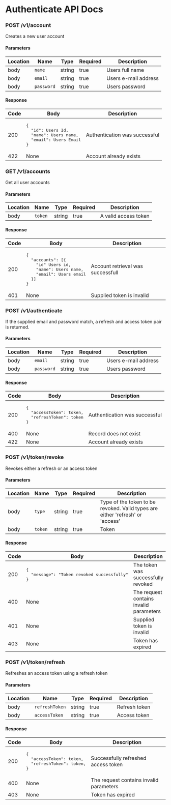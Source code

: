 # Authenticate API Docs

### POST /v1/account
Creates a new user account

#### Parameters
| Location | Name | Type | Required | Description |
| -------- | ---- | ---- | -------- | ----------- |
| body | `name` | string | true | Users full name |
| body | `email` | string | true | Users e-mail address |
| body | `password` | string | true | Users password |

#### Response
<table>
    <thead>
        <tr>
            <th> Code </th>
            <th> Body </th>
            <th> Description </th>
        </tr>
    </thead>
    <tbody>
        <tr><td> 200 </td><td> <pre lang="javascript">{
  "id": Users Id,
  "name": Users name,
  "email": Users Email
}</pre> </td><td> Authentication was successful </td></tr>
<tr><td> 422 </td><td> None </td><td> Account already exists </td></tr>
    </tbody>
</table>

### GET /v1/accounts
Get all user accounts

#### Parameters
| Location | Name | Type | Required | Description |
| -------- | ---- | ---- | -------- | ----------- |
| body | `token` | string | true | A valid access token |

#### Response
<table>
    <thead>
        <tr>
            <th> Code </th>
            <th> Body </th>
            <th> Description </th>
        </tr>
    </thead>
    <tbody>
        <tr><td> 200 </td><td> <pre lang="javascript">{
  "accounts": [{
  	"id" Users id,
    "name": Users name,
    "email": Users email
  }]
}</pre> </td><td> Account retrieval was successfull </td></tr>
<tr><td> 401 </td><td> None </td><td> Supplied token is invalid </td></tr>
    </tbody>
</table>


### POST /v1/authenticate
If the supplied email and password match, a refresh and access token pair is returned.

#### Parameters
| Location | Name | Type | Required | Description |
| -------- | ---- | ---- | -------- | ----------- |
| body | `email` | string | true | Users e-mail address |
| body | `password` | string | true | Users password |

#### Response
<table>
    <thead>
        <tr>
            <th> Code </th>
            <th> Body </th>
            <th> Description </th>
        </tr>
    </thead>
    <tbody>
        <tr><td> 200 </td><td> <pre lang="javascript">{
  "accessToken": token,
  "refreshToken": token
}</pre> </td><td> Authentication was successful </td></tr>
<tr><td> 400 </td><td> None </td><td> Record does not exist </td></tr>
<tr><td> 422 </td><td> None </td><td> Account already exists </td></tr>
    </tbody>
</table>


### POST /v1/token/revoke
Revokes either a refresh or an access token

#### Parameters
| Location | Name | Type | Required | Description |
| -------- | ---- | ---- | -------- | ----------- |
| body | `type` | string | true | Type of the token to be revoked. Valid types are either 'refresh' or 'access' |
| body | `token` | string | true | Token |

#### Response
<table>
    <thead>
        <tr>
            <th> Code </th>
            <th> Body </th>
            <th> Description </th>
        </tr>
    </thead>
    <tbody>
        <tr><td> 200 </td><td> <pre lang="javascript">{
  "message": "Token revoked successfully"
}</pre> </td><td> The token was successfully revoked </td></tr>
<tr><td> 400 </td><td> None </td><td> The request contains invalid parameters </td></tr>
<tr><td> 401 </td><td> None </td><td> Supplied token is invalid </td></tr>
<tr><td> 403 </td><td> None </td><td> Token has expired </td></tr>
    </tbody>
</table>


### POST /v1/token/refresh
Refreshes an access token using a refresh token

#### Parameters
| Location | Name | Type | Required | Description |
| -------- | ---- | ---- | -------- | ----------- |
| body | `refreshToken` | string | true | Refresh token |
| body | `accessToken` | string | true | Access token |

#### Response
<table>
    <thead>
        <tr>
            <th> Code </th>
            <th> Body </th>
            <th> Description </th>
        </tr>
    </thead>
    <tbody>
        <tr><td> 200 </td><td> <pre lang="javascript">{
  "accessToken": token,
  "refreshToken": token,
}</pre> </td><td> Successfully refreshed access token </td></tr>
<tr><td> 400 </td><td> None </td><td> The request contains invalid parameters </td></tr>
<tr><td> 403 </td><td> None </td><td> Token has expired </td></tr>
    </tbody>
</table>
